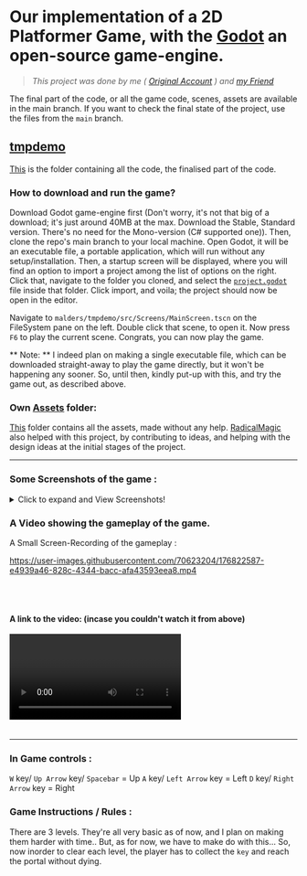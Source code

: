 #	Our implementation of a 2D Platformer Game, with the [Godot](https://godotengine.org) an open-source game-engine.

> *This project was done by me ( [Original Account](https://github.com/Sreejith27/) ) and [my Friend](https://github.com/RadicalMagic)*

The final part of the code, or all the game code, scenes, assets are available in the main branch. If you want to check the final state of the project, use the files from the `main` branch.

## [tmpdemo](malders/tmpdemo)
[This](malders/tmpdemo) is the folder containing all the code, the finalised part of the code.

### How to download and run the game?
Download Godot game-engine first (Don't worry, it's not that big of a download; it's just around 40MB at the max. Download the Stable, Standard version. There's no need for the Mono-version (C# supported one)). Then, clone the repo's main branch to your local machine. Open Godot, it will be an executable file, a portable application, which will run without any setup/installation. Then, a startup screen will be displayed, where you will find an option to import a project among the list of options on the right. Click that, navigate to the folder you cloned, and select the [`project.godot`](malders/tmpdemo/project.godot) file inside that folder. Click import, and voila; the project should now be open in the editor.

Navigate to `malders/tmpdemo/src/Screens/MainScreen.tscn` on the FileSystem pane on the left. Double click that scene, to open it. Now press `F6` to play the current scene. Congrats, you can now play the game.

** Note: ** I indeed plan on making a single executable file, which can be downloaded straight-away to play the game directly, but it won't be happening any sooner. So, until then, kindly put-up with this, and try the game out, as described above.

### Own [Assets](malders/tmpdemo/assets/own/) folder:
 [This](malders/tmpdemo/assets/own/) folder contains all the assets, made without any help. [RadicalMagic](https://github.com/RadicalMagic) also helped with this project, by contributing to ideas, and helping with the design ideas at the initial stages of the project.

-------------------------------------------------

### Some Screenshots of the game :

<details>
	
<summary>Click to expand and View Screenshots!</summary></screenshots>
	
***Main Menu :***

![MainMenu](screenshots/main_menu.png)

-------------------------------------------------

***Timer Menu:***

![TimerMenu](screenshots/timer_interface.png)

-------------------------------------------------

***Level 01:***

![Level01](screenshots/level1.png)

-------------------------------------------------

***Level 01 Portal cannot be accessed without key:***

![Level01NoTransition](screenshots/no_transition_without_key.png)

-------------------------------------------------

***Level 01 Portal:***

![Level01portal](screenshots/level1_portal.png)

-------------------------------------------------

***Level 02:***

![Level02](screenshots/level2.png)

-------------------------------------------------

***Death screen:***

![Dead](screenshots/dead.png)

-------------------------------------------------

***Level 02 Portal:***

![Level02portal](screenshots/level2_portal.png)

-------------------------------------------------

***Level 03:***

![Level03](screenshots/level3.png)

-------------------------------------------------

***End Screen:***

![EndScreen](screenshots/end_screen.png)

-------------------------------------------------

</details>

### A Video showing the gameplay of the game.

A Small Screen-Recording of the gameplay :



https://user-images.githubusercontent.com/70623204/176822587-e4939a46-828c-4344-bacc-afa43593eea8.mp4  



<br /><br />
#### A link to the video: (incase you couldn't watch it from above)  


![Video showing Gameplay](screenshots/screen_recording/hd_gameplay.mp4)  <br /><br />
 



-------------------------------------------------

### In Game controls :
`W` key/ `Up Arrow` key/ `Spacebar` = Up
`A` key/ `Left Arrow` key = Left
`D` key/ `Right Arrow` key = Right

### Game Instructions / Rules :
There are 3 levels. They're all very basic as of now, and I plan on making them harder with time.. But, as for now, we have to make do with this...
So, now inorder to clear each level, the player has to collect the `key` and reach the portal without dying.
